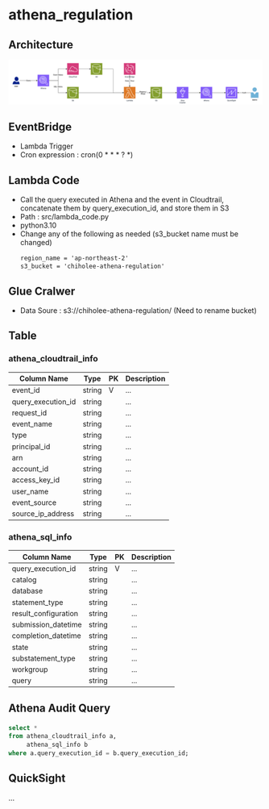 # athena_regulation

## Architecture
![](img/2024-01-26-10-19-23.png)

## EventBridge
- Lambda Trigger
- Cron expression : cron(0 * * * ? *)


## Lambda Code
- Call the query executed in Athena and the event in Cloudtrail, concatenate them by query_execution_id, and store them in S3
- Path : src/lambda_code.py
- python3.10
- Change any of the following as needed (s3_bucket name must be changed)
    ```
    region_name = 'ap-northeast-2'
    s3_bucket = 'chiholee-athena-regulation'
    ```

## Glue Cralwer
- Data Soure : s3://chiholee-athena-regulation/ (Need to rename bucket)

## Table
### athena_cloudtrail_info
| Column Name | Type | PK | Description |
| -------- | -------- | -------- | -------- |
| event_id | string | V | ... |
| query_execution_id | string |  | ... |
| request_id | string |  | ... |
| event_name | string |  | ... |
| type | string |  | ... |
| principal_id | string |  | ... |
| arn | string |  | ... |
| account_id | string |  | ... |
| access_key_id | string |  | ... |
| user_name | string |  | ... |
| event_source | string |  | ... |
| source_ip_address | string |  | ... |


### athena_sql_info
| Column Name | Type | PK  | Description |
| ----------- | ---- | --- | ----------- |
| query_execution_id | string | V | ...|
| catalog | string | | ...|
| database | string | | ...|
| statement_type | string | | ...|
| result_configuration | string | | ...|
| submission_datetime | string | | ...|
| completion_datetime | string | | ...|
| state | string | | ...|
| substatement_type | string | | ...|
| workgroup | string | | ...|
| query | string | | ...|


## Athena Audit Query
```sql
select *
from athena_cloudtrail_info a,
     athena_sql_info b
where a.query_execution_id = b.query_execution_id;
```

## QuickSight
...